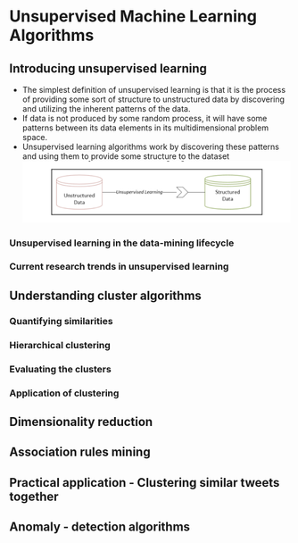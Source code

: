 # Unsupervised Machine Learning Algorithms

## Introducing unsupervised learning

- The simplest definition of unsupervised learning is that it is the process of providing some sort of structure to
  unstructured data by discovering and utilizing the inherent patterns of the data.
- If data is not produced by some random process, it will have some patterns between its data elements in its
  multidimensional problem space.
- Unsupervised learning algorithms work by discovering these patterns and using them to provide some structure to the
  dataset
  ![intro_unsupervised_learning.png](images/intro_unsupervised_learning.png)

### Unsupervised learning in the data-mining lifecycle

### Current research trends in unsupervised learning

## Understanding cluster algorithms

### Quantifying similarities

### Hierarchical clustering

### Evaluating the clusters

### Application of clustering

## Dimensionality reduction

## Association rules mining

## Practical application - Clustering similar tweets together

## Anomaly - detection algorithms